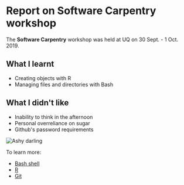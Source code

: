 # Report on Software Carpentry workshop

The **Software Carpentry** workshop was held at UQ on 30 Sept. - 1 Oct. 2019.

## What I learnt
* Creating objects with R
* Managing files and directories with Bash

## What I didn't like
* Inability to think in the afternoon
* Personal overreliance on sugar
* Github's password requirements

![Ashy darling](https://pbs.twimg.com/media/EFipM9hUwAAuHJO.jpg:large)

To learn more:
* [Bash shell](https://pbs.twimg.com/media/EFipM9hUwAAuHJO.jpg:large)
* [R](https://pbs.twimg.com/media/EFipM9hUwAAuHJO.jpg:large)
* [Git](https://pbs.twimg.com/media/EFipM9hUwAAuHJO.jpg:large)
